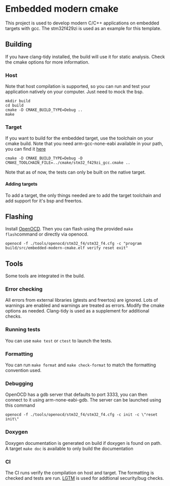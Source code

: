# Embedded modern cmake 

This project is used to develop modern C/C++ applications on embedded targets with gcc. 
The stm32f429zi is used as an example for this template.

## Building

If you have clang-tidy installed, the build will use it for static analysis.
Check the cmake options for more information.

### Host
Note that host compilation is supported, so you can run and test your application natively on your computer. Just need to mock the bsp.

```
mkdir build
cd build
cmake -D CMAKE_BUILD_TYPE=Debug ..
make
```

### Target
If you want to build for the embedded target, use the toolchain on your cmake build.
Note that you need arm-gcc-none-eabi available in your path, you can find it [here](https://developer.arm.com/tools-and-software/open-source-software/developer-tools/gnu-toolchain/gnu-rm/downloads)

```
cmake -D CMAKE_BUILD_TYPE=Debug -D CMAKE_TOOLCHAIN_FILE=../cmake/stm32_f429zi_gcc.cmake .. 
```

Note that as of now, the tests can only be built on the native target.

#### Adding targets

To add a target, the only things needed are to add the target toolchain and add support for it's bsp and freertos.

## Flashing

Install [OpenOCD](http://openocd.org/). Then you can flash using the provided `make flash`command or directly via openocd.

```
openocd -f ./tools/openocd/stm32_f4/stm32_f4.cfg -c "program build/src/embedded-modern-cmake.elf verify reset exit"
```

## Tools

Some tools are integrated in the build. 

### Error checking

All errors from external libraries (gtests and freertos) are ignored. Lots of warnings are enabled and warnings are treated as errors. Modify the cmake options as needed.
Clang-tidy is used as a supplement for additional checks.

### Running tests
You can use `make test` or `ctest` to launch the tests.

### Formatting
You can run `make format` and `make check-format` to match the formatting convention used.

### Debugging
OpenOCD has a gdb server that defaults to port 3333, you can then connect to it using arm-none-eabi-gdb. The server can be launched using this command

```
openocd -f ./tools/openocd/stm32_f4/stm32_f4.cfg -c init -c \"reset init\"
```

### Doxygen
Doxygen documentation is generated on build if doxygen is found on path. A target `make doc` is available to only build the documentation

### CI

The CI runs verify the compilation on host and target. The formatting is checked and tests are run.
[LGTM](https://lgtm.com/) is used for addtional security/bug checks.

